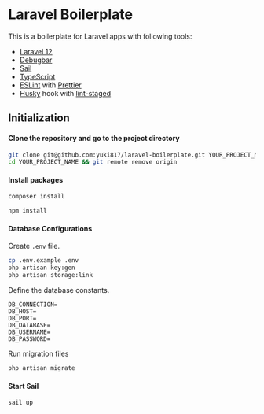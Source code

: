 # Laravel Boilerplate

This is a boilerplate for Laravel apps with following tools:
- [Laravel 12](https://laravel.com/docs/12.x)
- [Debugbar](https://github.com/barryvdh/laravel-debugbar)
- [Sail](https://github.com/laravel/sail)
- [TypeScript](https://www.typescriptlang.org/)
- [ESLint](https://eslint.org/) with [Prettier](https://prettier.io/)
- [Husky](https://typicode.github.io/husky/#/) hook with [lint-staged](https://github.com/okonet/lint-staged)

## Initialization

#### Clone the repository and go to the project directory

```bash
git clone git@github.com:yuki817/laravel-boilerplate.git YOUR_PROJECT_NAME
cd YOUR_PROJECT_NAME && git remote remove origin
```

#### Install packages

```bash
composer install
```

```bash
npm install
```

#### Database Configurations

Create `.env` file.

```bash
cp .env.example .env
php artisan key:gen
php artisan storage:link
```

Define the database constants.

```.env
DB_CONNECTION=
DB_HOST=
DB_PORT=
DB_DATABASE=
DB_USERNAME=
DB_PASSWORD=
```

Run migration files

```bash
php artisan migrate
```

#### Start Sail

```bash
sail up
```